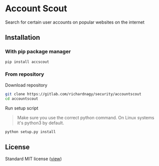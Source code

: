 # Account Scout

Search for certain user accounts on popular websites on the internet

## Installation

### With pip package manager

```bash
pip install accscout
```

### From repository

Download repository

```bash
git clone https://gitlab.com/richardnagy/security/accountscout
cd accountscout
```

Run setup script

> Make sure you use the correct python command. On Linux systems it's python3 by default.

```bash
python setup.py install
```

## License

Standard MIT license ([view](/LICENSE))